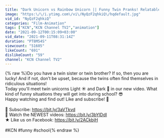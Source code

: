 ```yaml
---
title: "Dark Unicorn vs Rainbow Unicorn || Funny Twin Pranks! Relatable Situations in School"
image: "https:\/\/i.ytimg.com\/vi\/NyQzF2qhkiQ\/hqdefault.jpg"
vid_id: "NyQzF2qhkiQ"
categories: "Film-Animation"
tags: ["KCN","KCN Channel TV2","animation"]
date: "2021-09-12T00:15:09+03:00"
vid_date: "2021-09-11T08:31:14Z"
duration: "PT8M54S"
viewcount: "51605"
likeCount: "691"
dislikeCount: "59"
channel: "KCN Channel TV2"
---
```

{% raw %}Do you have a twin sister or twin brother? If so, then you are lucky! And if not, don’t be upset, because the twins often find themselves in ridiculous situations!<br />Today you'll meet twin unicorns  Light ☀️ and Dark 🌙 in our new video. What kind of funny situations they will get into during school? 😎<br />Happy watching and find out! Like and subscribe! 💖<br /><br />🔔 Subscribe: <a rel="nofollow" target="blank" href="https://bit.ly/3aVTkvd">https://bit.ly/3aVTkvd</a><br />💙 Watch the NEWEST videos: <a rel="nofollow" target="blank" href="https://bit.ly/3bYlDdI">https://bit.ly/3bYlDdI</a><br />★ Like us on Facebook: <a rel="nofollow" target="blank" href="https://bit.ly/2ACkbjH">https://bit.ly/2ACkbjH</a><br /><br />#KCN #funny #school{% endraw %}
